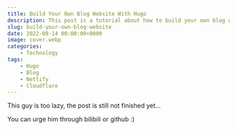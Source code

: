 ```yaml
---
title: Build Your Own Blog Website With Hugo 
description: This post is a tutorial about how to build your own blog website with hugo
slug: build-your-own-blog-website
date: 2022-09-14 00:00:00+0000
image: cover.webp
categories:
    - Technology
tags:
    - Hugo
    - Blog
    - Netlify
    - Cloudflare
---
```


This guy is too lazy, the post is still not finished yet...

You can urge him through bilibili or github :)
